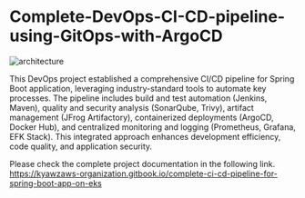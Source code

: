 # Complete-DevOps-CI-CD-pipeline-using-GitOps-with-ArgoCD

![architecture](https://github.com/kyawzawaungdevops/Complete-DevOps-CI-CD-pipeline-using-GitOps-with-ArgoCD/assets/80774788/5e41218f-6871-421d-8da2-4a721f3ec830)

This  DevOps project established a comprehensive CI/CD pipeline for Spring Boot application, leveraging industry-standard tools to automate key processes. The pipeline includes build and test automation (Jenkins, Maven), quality and security analysis (SonarQube, Trivy), artifact management (JFrog Artifactory), containerized deployments (ArgoCD, Docker Hub), and centralized monitoring and logging (Prometheus, Grafana, EFK Stack). This integrated approach enhances development efficiency, code quality, and application security.

Please check the complete project documentation in the following link.
https://kyawzaws-organization.gitbook.io/complete-ci-cd-pipeline-for-spring-boot-app-on-eks
